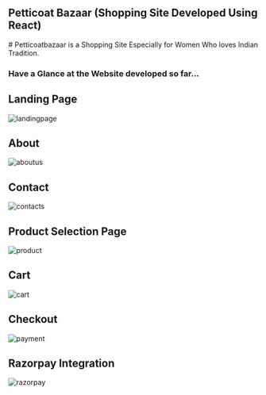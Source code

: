 <h2>Petticoat Bazaar (Shopping Site Developed Using React)</h2>
# Petticoatbazaar is a Shopping Site Especially for Women Who loves Indian Tradition.
<h3>Have a Glance at the Website developed so far...</h3>
<h2>Landing Page </h2>
<img src="https://user-images.githubusercontent.com/31922654/122664830-6054de00-d1c1-11eb-839d-55cf29906a81.PNG" alt="landingpage"/>
<h2>About</h2>
<img src="https://user-images.githubusercontent.com/31922654/122664887-a8740080-d1c1-11eb-9cec-e9acdbaf8a8b.PNG" alt="aboutus"/>
<h2>Contact</h2>
<img src="https://user-images.githubusercontent.com/31922654/122664911-ce99a080-d1c1-11eb-9202-8cb54abb4ebb.png" alt="contacts"/>
<h2>Product Selection Page</h2>
<img src="https://user-images.githubusercontent.com/31922654/122664932-f38e1380-d1c1-11eb-9c3a-2252c752f7c6.PNG" alt="product"/>
<h2>Cart</h2>
<img src="https://user-images.githubusercontent.com/31922654/122664950-16b8c300-d1c2-11eb-822f-d264eaff5503.PNG" alt="cart"/>
<h2>Checkout</h2>
<img src="https://user-images.githubusercontent.com/31922654/122664991-4667cb00-d1c2-11eb-8761-bea5ae9fa393.PNG" alt="payment"/>
<h2>Razorpay Integration</h2>
<img src="https://user-images.githubusercontent.com/31922654/122665011-67302080-d1c2-11eb-984f-3dd85bb0e6ce.PNG" alt="razorpay"/>








